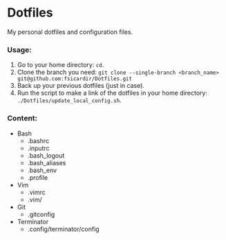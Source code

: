 # Dotfiles
My personal dotfiles and configuration files.

### Usage:
1. Go to your home directory: `cd`.
2. Clone the branch you need: `git clone --single-branch <branch_name> git@github.com:fsicardir/Dotfiles.git`
3. Back up your previous dotfiles (just in case).
4. Run the script to make a link of the dotfiles in your home directory: `./Dotfiles/update_local_config.sh`.

### Content:
- Bash
    - .bashrc
    - .inputrc
    - .bash\_logout
    - .bash\_aliases
    - .bash\_env
    - .profile
- Vim
    - .vimrc
    - .vim/
- Git
    - .gitconfig
- Terminator
    - .config/terminator/config
